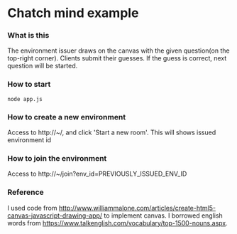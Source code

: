 # Chatch mind example
### What is this
The environment issuer draws on the canvas with the given question(on the top-right corner). Clients submit their guesses. If the guess is correct, next question will be started.
### How to start
```
node app.js
```
### How to create a new environment
Access to http://~/, and click 'Start a new room'.
This will shows issued environment id
### How to join the environment
Access to http://~/join?env_id=PREVIOUSLY_ISSUED_ENV_ID
### Reference
I used code from http://www.williammalone.com/articles/create-html5-canvas-javascript-drawing-app/ to implement canvas.
I borrowed english words from https://www.talkenglish.com/vocabulary/top-1500-nouns.aspx.
